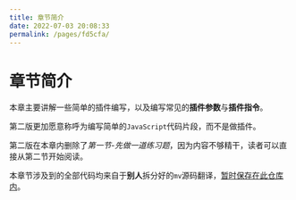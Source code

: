 ```yaml
---
title: 章节简介
date: 2022-07-03 20:08:33
permalink: /pages/fd5cfa/
---
```

# 章节简介
本章主要讲解一些简单的插件编写，以及编写常见的**插件参数**与**插件指令**。

第二版更加愿意称呼为编写简单的```JavaScript```代码片段，而不是做插件。

第二版在本章内删除了*第一节-先做一道练习题*，因为内容不够精干，读者可以直接从第二节开始阅读。

本章节涉及到的全部代码均来自于**别人**拆分好的```mv```源码翻译，[暂时保存在此仓库内](https://gitee.com/HechiCollegeComputerAssociation/rmmv-api)。